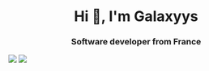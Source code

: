 <h1 align="center">Hi 👋, I'm Galaxyys</h1>
<h3 align="center">Software developer from France</h3>

<p>
  <img src="https://github-stas-eight.vercel.app/api?username=VenomXsX&show_icons=true&hide_border=false&line_height=20&title_color=2d5ded&show_owner=true"/>
  <img src="https://github-stas-eight.vercel.app/api/top-langs/?username=VenomXsX&layout=compact" />
</p>
